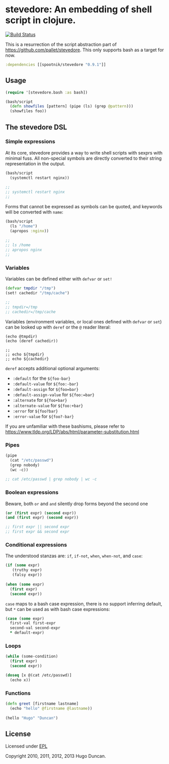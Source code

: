 stevedore: An embedding of shell script in clojure.
===================================================

[![Build Status](https://secure.travis-ci.org/pyr/stevedore.png)](http://travis-ci.org/pyr/stevedore)

This is a resurrection of the script abstraction part of https://github.com/pallet/stevedore.
This only supports bash as a target for now.


```clj
:dependencies [[spootnik/stevedore "0.9.1"]]
```

## Usage

```clojure
(require '[stevedore.bash :as bash])

(bash/script
  (defn showfiles [pattern] (pipe (ls) (grep @pattern)))
  (showfiles foo))
```

## The stevedore DSL

### Simple expressions

At its core, stevedore provides a way to write shell scripts with
sexprs with minimal fuss.  All non-special symbols are directly
converted to their string representation in the output.

```clojure
(bash/script
  (systemctl restart nginx))
  
;; 
;; systemctl restart nginx
;;
```

Forms that cannot be expressed as symbols can be quoted, and keywords
will be converted with `name`:

```clojure
(bash/script
  (ls "/home")
  (apropos :nginx))
  
;; 
;; ls /home
;; apropos nginx
;;
```

### Variables

Variables can be defined either with `defvar` or `set!`

```clojure
(defvar tmpdir "/tmp")
(set! cachedir "/tmp/cache")

;;
;; tmpdir=/tmp
;; cachedir=/tmp/cache
```

Variables (environment variables, or local ones defined with `defvar` or `set`) can
be looked up with `deref` or the `@` reader literal:

```
(echo @tmpdir)
(echo (deref cachedir))

;;
;; echo ${tmpdir}
;; echo ${cachedir}
```

`deref` accepts additional optional arguments: 

- `:default` for the `${foo-bar}`
- `:default-value` for `${foo:-bar}`
- `:default-assign` for `${foo=bar}`
- `:default-assign-value` for `${foo:=bar}`
- `:alternate` for `${foo+bar}`
- `:alternate-value` for `${foo:+bar}`
- `:error` for `${foo?bar}`
- `:error-value` for `${foo?-bar}`

If you are unfamiliar with these bashisms, please refer to
https://www.tldp.org/LDP/abs/html/parameter-substitution.html

### Pipes

```clojure
(pipe 
  (cat "/etc/passwd")
  (grep nobody)
  (wc -c))
  
;; cat /etc/passwd | grep nobody | wc -c  
```

### Boolean expressions

Beware, both `or` and `and` silently drop forms beyond the second one

```clojure
(or (first expr) (second expr))
(and (first expr) (second expr))

;; first expr || second expr
;; first expr && second expr
```

### Conditional expressions

The understood stanzas are: `if`, `if-not`, `when`, `when-not`, and `case`:

```clojure
(if (some expr)
   (truthy expr)
   (falsy expr))
   
(when (some expr)
  (first expr)
  (second expr))
```

`case` maps to a bash case expression, there is no support inferring default,
but `*` can be used as with bash case expressions:

```clojure
(case (some expr)
  first-val first-expr
  second-val second-expr
  * default-expr)
```

### Loops

```clojure
(while (some-condition)
  (first expr)
  (second expr))
```

```clojure
(doseq [x @(cat /etc/passwd)]
  (echo x))
```

### Functions

```clojure
(defn greet [firstname lastname]
  (echo "hello" @firstname @lastname))
  
(hello "Hugo" "Duncan")
```


## License

Licensed under [EPL](http://www.eclipse.org/legal/epl-v10.html)

Copyright 2010, 2011, 2012, 2013 Hugo Duncan.
